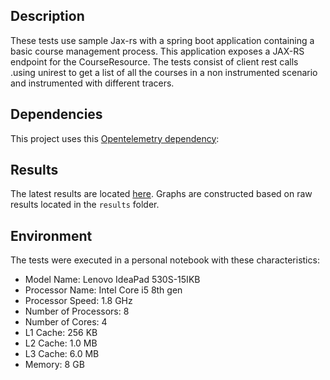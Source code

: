 
## Description

These tests use sample Jax-rs with a spring boot application containing a basic course management process. This application exposes a JAX-RS endpoint for the CourseResource. The tests consist of client rest calls .using unirest to get a list of all the courses in a non instrumented scenario and instrumented with different tracers. 

## Dependencies

This project uses this [Opentelemetry dependency](https://github.com/open-telemetry/opentelemetry-java-instrumentation):


## Results

The latest results are located [here]().
Graphs are constructed based on raw results located in the ``results`` folder.

## Environment
The tests were executed in a personal notebook with these characteristics:

- Model Name: Lenovo IdeaPad 530S-15IKB
- Processor Name:	Intel Core i5 8th gen
- Processor Speed:	1.8 GHz
- Number of Processors:	8
- Number of Cores: 4
- L1 Cache: 256 KB
- L2 Cache:	1.0 MB
- L3 Cache:	6.0 MB
- Memory:	8 GB

